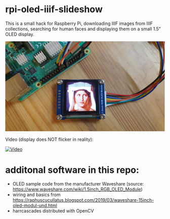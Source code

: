 # rpi-oled-iiif-slideshow

This is a small hack for Raspberry Pi, downloading IIIF images from IIIF collections, searching for human faces and displaying them on a small 1.5" OLED display.

![iiif oled pi](iiif-oled-pi.jpg)

Video (display does NOT flicker in reality):

[![Video](https://img.youtube.com/vi/0qnPrSpig1E/0.jpg)](https://www.youtube.com/watch?v=0qnPrSpig1E)


# additonal software in this repo:
- OLED sample code from the manufacturer Waveshare (source: https://www.waveshare.com/wiki/1.5inch_RGB_OLED_Module)
- wiring and basics from https://raphuscucullatus.blogspot.com/2019/03/waveshare-15inch-oled-modul-und.html
- harrcascades distributed with OpenCV

